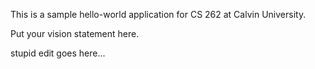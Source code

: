 This is a sample hello-world application for CS 262 at Calvin University.

Put your vision statement here.

stupid edit goes here...
